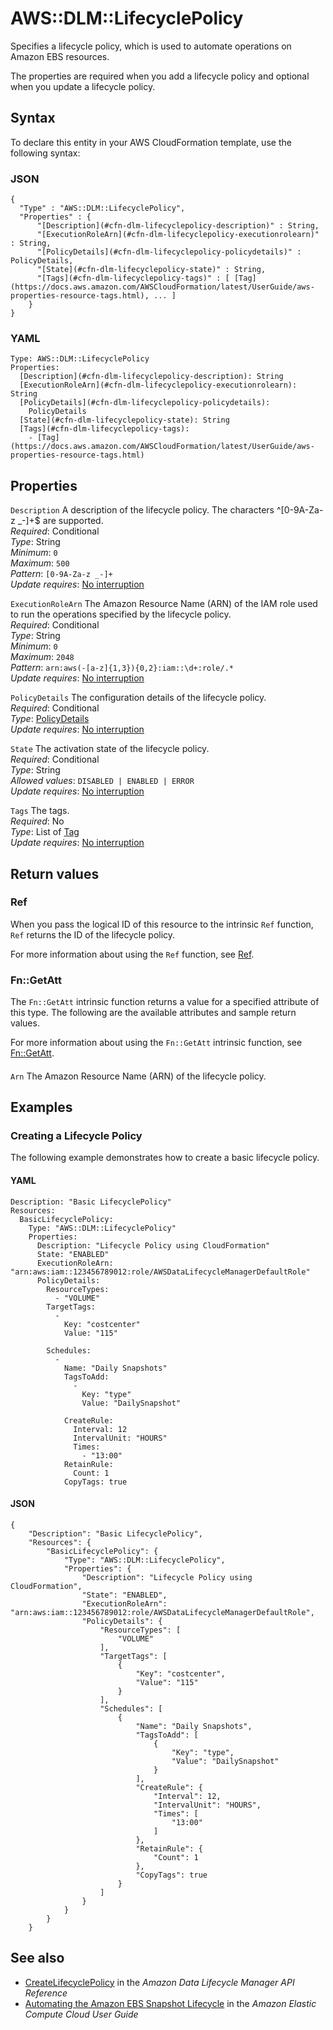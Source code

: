 # AWS::DLM::LifecyclePolicy<a name="aws-resource-dlm-lifecyclepolicy"></a>

Specifies a lifecycle policy, which is used to automate operations on Amazon EBS resources\.

The properties are required when you add a lifecycle policy and optional when you update a lifecycle policy\.

## Syntax<a name="aws-resource-dlm-lifecyclepolicy-syntax"></a>

To declare this entity in your AWS CloudFormation template, use the following syntax:

### JSON<a name="aws-resource-dlm-lifecyclepolicy-syntax.json"></a>

```
{
  "Type" : "AWS::DLM::LifecyclePolicy",
  "Properties" : {
      "[Description](#cfn-dlm-lifecyclepolicy-description)" : String,
      "[ExecutionRoleArn](#cfn-dlm-lifecyclepolicy-executionrolearn)" : String,
      "[PolicyDetails](#cfn-dlm-lifecyclepolicy-policydetails)" : PolicyDetails,
      "[State](#cfn-dlm-lifecyclepolicy-state)" : String,
      "[Tags](#cfn-dlm-lifecyclepolicy-tags)" : [ [Tag](https://docs.aws.amazon.com/AWSCloudFormation/latest/UserGuide/aws-properties-resource-tags.html), ... ]
    }
}
```

### YAML<a name="aws-resource-dlm-lifecyclepolicy-syntax.yaml"></a>

```
Type: AWS::DLM::LifecyclePolicy
Properties: 
  [Description](#cfn-dlm-lifecyclepolicy-description): String
  [ExecutionRoleArn](#cfn-dlm-lifecyclepolicy-executionrolearn): String
  [PolicyDetails](#cfn-dlm-lifecyclepolicy-policydetails): 
    PolicyDetails
  [State](#cfn-dlm-lifecyclepolicy-state): String
  [Tags](#cfn-dlm-lifecyclepolicy-tags): 
    - [Tag](https://docs.aws.amazon.com/AWSCloudFormation/latest/UserGuide/aws-properties-resource-tags.html)
```

## Properties<a name="aws-resource-dlm-lifecyclepolicy-properties"></a>

`Description`  <a name="cfn-dlm-lifecyclepolicy-description"></a>
A description of the lifecycle policy\. The characters ^\[0\-9A\-Za\-z \_\-\]\+$ are supported\.  
*Required*: Conditional  
*Type*: String  
*Minimum*: `0`  
*Maximum*: `500`  
*Pattern*: `[0-9A-Za-z _-]+`  
*Update requires*: [No interruption](https://docs.aws.amazon.com/AWSCloudFormation/latest/UserGuide/using-cfn-updating-stacks-update-behaviors.html#update-no-interrupt)

`ExecutionRoleArn`  <a name="cfn-dlm-lifecyclepolicy-executionrolearn"></a>
The Amazon Resource Name \(ARN\) of the IAM role used to run the operations specified by the lifecycle policy\.  
*Required*: Conditional  
*Type*: String  
*Minimum*: `0`  
*Maximum*: `2048`  
*Pattern*: `arn:aws(-[a-z]{1,3}){0,2}:iam::\d+:role/.*`  
*Update requires*: [No interruption](https://docs.aws.amazon.com/AWSCloudFormation/latest/UserGuide/using-cfn-updating-stacks-update-behaviors.html#update-no-interrupt)

`PolicyDetails`  <a name="cfn-dlm-lifecyclepolicy-policydetails"></a>
The configuration details of the lifecycle policy\.  
*Required*: Conditional  
*Type*: [PolicyDetails](aws-properties-dlm-lifecyclepolicy-policydetails.md)  
*Update requires*: [No interruption](https://docs.aws.amazon.com/AWSCloudFormation/latest/UserGuide/using-cfn-updating-stacks-update-behaviors.html#update-no-interrupt)

`State`  <a name="cfn-dlm-lifecyclepolicy-state"></a>
The activation state of the lifecycle policy\.  
*Required*: Conditional  
*Type*: String  
*Allowed values*: `DISABLED | ENABLED | ERROR`  
*Update requires*: [No interruption](https://docs.aws.amazon.com/AWSCloudFormation/latest/UserGuide/using-cfn-updating-stacks-update-behaviors.html#update-no-interrupt)

`Tags`  <a name="cfn-dlm-lifecyclepolicy-tags"></a>
The tags\.  
*Required*: No  
*Type*: List of [Tag](https://docs.aws.amazon.com/AWSCloudFormation/latest/UserGuide/aws-properties-resource-tags.html)  
*Update requires*: [No interruption](https://docs.aws.amazon.com/AWSCloudFormation/latest/UserGuide/using-cfn-updating-stacks-update-behaviors.html#update-no-interrupt)

## Return values<a name="aws-resource-dlm-lifecyclepolicy-return-values"></a>

### Ref<a name="aws-resource-dlm-lifecyclepolicy-return-values-ref"></a>

 When you pass the logical ID of this resource to the intrinsic `Ref` function, `Ref` returns the ID of the lifecycle policy\.

For more information about using the `Ref` function, see [Ref](https://docs.aws.amazon.com/AWSCloudFormation/latest/UserGuide/intrinsic-function-reference-ref.html)\.

### Fn::GetAtt<a name="aws-resource-dlm-lifecyclepolicy-return-values-fn--getatt"></a>

The `Fn::GetAtt` intrinsic function returns a value for a specified attribute of this type\. The following are the available attributes and sample return values\.

For more information about using the `Fn::GetAtt` intrinsic function, see [Fn::GetAtt](https://docs.aws.amazon.com/AWSCloudFormation/latest/UserGuide/intrinsic-function-reference-getatt.html)\.

#### <a name="aws-resource-dlm-lifecyclepolicy-return-values-fn--getatt-fn--getatt"></a>

`Arn`  <a name="Arn-fn::getatt"></a>
The Amazon Resource Name \(ARN\) of the lifecycle policy\.

## Examples<a name="aws-resource-dlm-lifecyclepolicy--examples"></a>

### Creating a Lifecycle Policy<a name="aws-resource-dlm-lifecyclepolicy--examples--Creating_a_Lifecycle_Policy"></a>

The following example demonstrates how to create a basic lifecycle policy\.

#### YAML<a name="aws-resource-dlm-lifecyclepolicy--examples--Creating_a_Lifecycle_Policy--yaml"></a>

```
Description: "Basic LifecyclePolicy"
Resources:
  BasicLifecyclePolicy:
    Type: "AWS::DLM::LifecyclePolicy"
    Properties:
      Description: "Lifecycle Policy using CloudFormation"
      State: "ENABLED"
      ExecutionRoleArn: "arn:aws:iam::123456789012:role/AWSDataLifecycleManagerDefaultRole"
      PolicyDetails:
        ResourceTypes:
          - "VOLUME"
        TargetTags:
          -
            Key: "costcenter"
            Value: "115"
          
        Schedules:
          -
            Name: "Daily Snapshots"
            TagsToAdd:
              -
                Key: "type"
                Value: "DailySnapshot"
              
            CreateRule:
              Interval: 12
              IntervalUnit: "HOURS"
              Times:
                - "13:00"
            RetainRule:
              Count: 1
            CopyTags: true
```

#### JSON<a name="aws-resource-dlm-lifecyclepolicy--examples--Creating_a_Lifecycle_Policy--json"></a>

```
{
    "Description": "Basic LifecyclePolicy",
    "Resources": {
        "BasicLifecyclePolicy": {
            "Type": "AWS::DLM::LifecyclePolicy",
            "Properties": {
                "Description": "Lifecycle Policy using CloudFormation",
                "State": "ENABLED",
                "ExecutionRoleArn": "arn:aws:iam::123456789012:role/AWSDataLifecycleManagerDefaultRole",
                "PolicyDetails": {
                    "ResourceTypes": [
                        "VOLUME"
                    ],
                    "TargetTags": [
                        {
                            "Key": "costcenter",
                            "Value": "115"
                        }
                    ],
                    "Schedules": [
                        {
                            "Name": "Daily Snapshots",
                            "TagsToAdd": [
                                {
                                    "Key": "type",
                                    "Value": "DailySnapshot"
                                }
                            ],
                            "CreateRule": {
                                "Interval": 12,
                                "IntervalUnit": "HOURS",
                                "Times": [
                                    "13:00"
                                ]
                            },
                            "RetainRule": {
                                "Count": 1
                            },
                            "CopyTags": true
                        }
                    ]
                }
            }
        }
    }
```

## See also<a name="aws-resource-dlm-lifecyclepolicy--seealso"></a>
+  [CreateLifecyclePolicy](https://docs.aws.amazon.com/dlm/latest/APIReference/API_CreateLifecyclePolicy.html) in the *Amazon Data Lifecycle Manager API Reference* 
+  [Automating the Amazon EBS Snapshot Lifecycle](https://docs.aws.amazon.com/AWSEC2/latest/UserGuide/snapshot-lifecycle.html) in the *Amazon Elastic Compute Cloud User Guide* 

